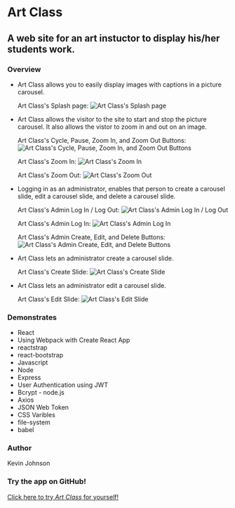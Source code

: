 # Art Class

## A web site for an art instuctor to display his/her students work.

### Overview

* Art Class allows you to easily display images with captions in a picture carousel.

    Art Class's Splash page:
    ![Art Class's Splash page](/client/public/imagesREADME/SplashPage.JPG)

* Art Class allows the visitor to the site to start and stop the picture carousel. It also allows the vistor to zoom in and out on an image.

    Art Class's Cycle, Pause, Zoom In, and Zoom Out Buttons:
    ![Art Class's Cycle, Pause, Zoom In, and Zoom Out Buttons](/client/public/imagesREADME/CyclePauseZoomBtns.JPG)
    
    Art Class's Zoom In:
    ![Art Class's Zoom In](/client/public/imagesREADME/ZoomIn.JPG)
    
    Art Class's Zoom Out:
    ![Art Class's Zoom Out](/client/public/imagesREADME/ZoomOut.JPG)
    
* Logging in as an administrator, enables that person to create a carousel slide, edit a carousel slide, and delete a carousel slide.

    Art Class's Admin Log In / Log Out:
    ![Art Class's Admin Log In / Log Out](/client/public/imagesREADME/LoginLogout.JPG)
    
    Art Class's Admin Log In:
    ![Art Class's Admin Log In](/client/public/imagesREADME/Login.JPG)

    Art Class's Admin Create, Edit, and Delete Buttons:
    ![Art Class's Admin Create, Edit, and Delete Buttons](/client/public/imagesREADME/CreateEditDeleteButtons.JPG)

* Art Class lets an administrator create a carousel slide.

    Art Class's Create Slide:
    ![Art Class's Create Slide](/client/public/imagesREADME/CreatePicture.JPG)

* Art Class lets an administrator edit a carousel slide.

    Art Class's Edit Slide:
    ![Art Class's Edit Slide](/client/public/imagesREADME/EditPicture.JPG)


### Demonstrates
* React
* Using Webpack with Create React App
* reactstrap
* react-bootstrap
* Javascript
* Node
* Express
* User Authentication using JWT
* Bcrypt - node.js
* Axios
* JSON Web Token
* CSS Varibles
* file-system
* babel

### Author
Kevin Johnson

### Try the app on GitHub!
[Click here to try *Art Class* for yourself!](https://kevinwjohnson.github.io/picture-carousel-react/)


